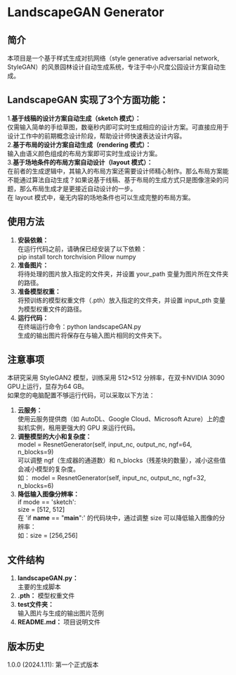# LandscapeGAN Generator

## 简介
本项目是一个基于样式生成对抗网络（style generative adversarial network, StyleGAN）的风景园林设计自动生成系统，专注于中小尺度公园设计方案自动生成。  

## LandscapeGAN 实现了3个方面功能：  
1.**基于线稿的设计方案自动生成（sketch 模式）：**  
   仅需输入简单的手绘草图，数毫秒内即可实时生成相应的设计方案。可直接应用于设计工作中的前期概念设计阶段，帮助设计师快速表达设计内容。  
2.**基于布局的设计方案自动生成（rendering 模式）：**  
   输入由语义颜色组成的布局方案即可实时生成设计方案。  
3.**基于场地条件的布局方案自动设计（layout 模式）：**  
   在前者的生成逻辑中，其输入的布局方案还需要设计师精心制作。那么布局方案能不能通过算法自动生成？如果说基于线稿、基于布局的生成方式只是图像渲染的问题，那么布局生成才是更接近自动设计的一步。  
   在 layout 模式中，毫无内容的场地条件也可以生成完整的布局方案。  

## 使用方法
1. **安装依赖：**  
   在运行代码之前，请确保已经安装了以下依赖：  
   pip install torch torchvision Pillow numpy  
3. **准备图片：**  
   将待处理的图片放入指定的文件夹，并设置 your_path 变量为图片所在文件夹的路径。  
4. **准备模型权重：**  
   将预训练的模型权重文件（.pth）放入指定的文件夹，并设置 input_pth 变量为模型权重文件的路径。  
5. **运行代码：**  
   在终端运行命令：python landscapeGAN.py  
   生成的输出图片将保存在与输入图片相同的文件夹下。  

## 注意事项
本研究采用 StyleGAN2 模型，训练采用 512×512 分辨率，在双卡NVIDIA 3090 GPU上运行，显存为64 GB。  
如果您的电脑配置不够运行代码，可以采取以下方法：  
1. **云服务：**  
   使用云服务提供商（如 AutoDL、Google Cloud、Microsoft Azure）上的虚拟机实例，租用更强大的 GPU 来运行代码。  
2. **调整模型的大小和复杂度：**  
   model = ResnetGenerator(self, input_nc, output_nc, ngf=64, n_blocks=9)  
   可以调整 ngf（生成器的通道数）和 n_blocks（残差块的数量），减小这些值会减小模型的复杂度。  
   如： model = ResnetGenerator(self, input_nc, output_nc, ngf=32, n_blocks=6)  
3. **降低输入图像分辨率：**  
   if mode == 'sketch':  
       size = [512, 512]  
   在 'if __name__ == "__main__":' 的代码块中，通过调整 size 可以降低输入图像的分辨率：  
   如：size = [256,256]  
   
## 文件结构
1. **landscapeGAN.py：**  
    主要的生成脚本
2. **.pth：** 
    模型权重文件
3. **test文件夹：**  
    输入图片与生成的输出图片范例
5. **README.md：** 
    项目说明文件  

## 版本历史
1.0.0 (2024.1.11): 第一个正式版本  
